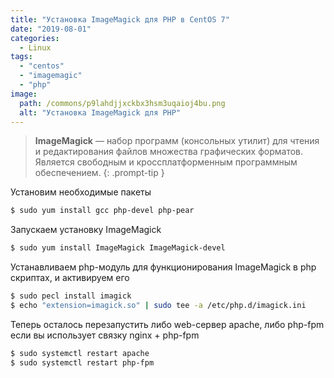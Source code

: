 ```yaml
---
title: "Установка ImageMagick для PHP в CentOS 7"
date: "2019-08-01"
categories: 
  - Linux
tags: 
  - "centos"
  - "imagemagic"
  - "php"
image:
  path: /commons/p9lahdjjxckbx3hsm3uqaioj4bu.png
  alt: "Установка ImageMagick для PHP"
---
```


> **ImageMagick** — набор программ (консольных утилит) для чтения и редактирования файлов множества графических форматов. Является свободным и кроссплатформенным программным обеспечением.
{: .prompt-tip }

Установим необходимые пакеты

```sh
$ sudo yum install gcc php-devel php-pear
```

Запускаем установку ImageMagick

```sh
$ sudo yum install ImageMagick ImageMagick-devel
```

Устанавливаем php-модуль для функционирования ImageMagick в php скриптах, и активируем его

```sh
$ sudo pecl install imagick
$ echo "extension=imagick.so" | sudo tee -a /etc/php.d/imagick.ini
```

Теперь осталось перезапустить либо web-сервер apache, либо php-fpm если вы использует связку nginx + php-fpm

```sh
$ sudo systemctl restart apache
$ sudo systemctl restart php-fpm
```
